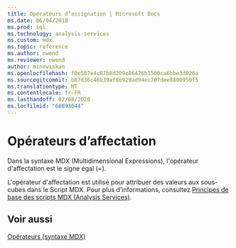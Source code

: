 ```yaml
---
title: Opérateurs d’assignation | Microsoft Docs
ms.date: 06/04/2018
ms.prod: sql
ms.technology: analysis-services
ms.custom: mdx
ms.topic: reference
ms.author: owend
ms.reviewer: owend
author: minewiskan
ms.openlocfilehash: f0e587e4c87b8d209c86476b1500ca6bbe3d026a
ms.sourcegitcommit: b87d36c46b39af8b929ad94ec707dee8800950f5
ms.translationtype: MT
ms.contentlocale: fr-FR
ms.lasthandoff: 02/08/2020
ms.locfileid: "68893644"
---
```

# <a name="assignment-operators"></a>Opérateurs d’affectation


  Dans la syntaxe MDX (Multidimensional Expressions), l'opérateur d'affectation est le signe égal (=).  
  
 L'opérateur d'affectation est utilisé pour attribuer des valeurs aux sous-cubes dans le Script MDX. Pour plus d’informations, consultez [Principes de base des scripts MDX &#40;Analysis Services&#41;](https://docs.microsoft.com/analysis-services/multidimensional-models/mdx/mdx-scripting-fundamentals-analysis-services).  
  
## <a name="see-also"></a>Voir aussi  
 [Opérateurs &#40;syntaxe MDX&#41;](../mdx/operators-mdx-syntax.md)  
  
  
